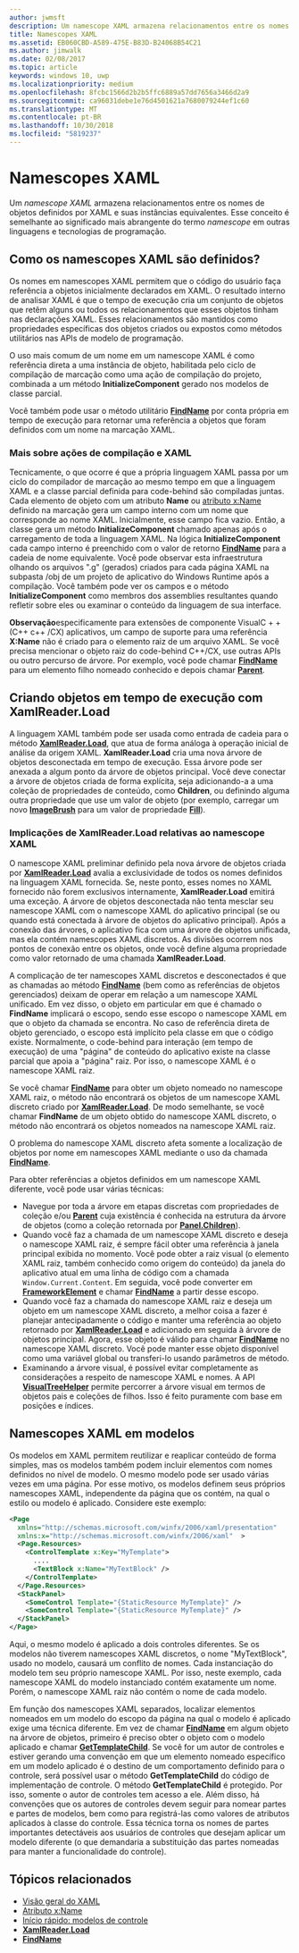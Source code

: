 ```yaml
---
author: jwmsft
description: Um namescope XAML armazena relacionamentos entre os nomes de objetos definidos por XAML e suas instâncias equivalentes. Esse conceito é semelhante ao significado mais abrangente do termo namescope em outras linguagens e tecnologias de programação.
title: Namescopes XAML
ms.assetid: EB060CBD-A589-475E-B83D-B24068B54C21
ms.author: jimwalk
ms.date: 02/08/2017
ms.topic: article
keywords: windows 10, uwp
ms.localizationpriority: medium
ms.openlocfilehash: 8fcbc1566d2b2b5ffc6889a57dd7656a3466d2a9
ms.sourcegitcommit: ca96031debe1e76d4501621a7680079244ef1c60
ms.translationtype: MT
ms.contentlocale: pt-BR
ms.lasthandoff: 10/30/2018
ms.locfileid: "5819237"
---
```

# <a name="xaml-namescopes"></a>Namescopes XAML


Um *namescope XAML* armazena relacionamentos entre os nomes de objetos definidos por XAML e suas instâncias equivalentes. Esse conceito é semelhante ao significado mais abrangente do termo *namescope* em outras linguagens e tecnologias de programação.

## <a name="how-xaml-namescopes-are-defined"></a>Como os namescopes XAML são definidos?

Os nomes em namescopes XAML permitem que o código do usuário faça referência a objetos inicialmente declarados em XAML. O resultado interno de analisar XAML é que o tempo de execução cria um conjunto de objetos que retêm alguns ou todos os relacionamentos que esses objetos tinham nas declarações XAML. Esses relacionamentos são mantidos como propriedades específicas dos objetos criados ou expostos como métodos utilitários nas APIs de modelo de programação.

O uso mais comum de um nome em um namescope XAML é como referência direta a uma instância de objeto, habilitada pelo ciclo de compilação de marcação como uma ação de compilação do projeto, combinada a um método **InitializeComponent** gerado nos modelos de classe parcial.

Você também pode usar o método utilitário [**FindName**](https://msdn.microsoft.com/library/windows/apps/br208715) por conta própria em tempo de execução para retornar uma referência a objetos que foram definidos com um nome na marcação XAML.

### <a name="more-about-build-actions-and-xaml"></a>Mais sobre ações de compilação e XAML

Tecnicamente, o que ocorre é que a própria linguagem XAML passa por um ciclo do compilador de marcação ao mesmo tempo em que a linguagem XAML e a classe parcial definida para code-behind são compiladas juntas. Cada elemento de objeto com um atributo **Name** ou [atributo x:Name](x-name-attribute.md) definido na marcação gera um campo interno com um nome que corresponde ao nome XAML. Inicialmente, esse campo fica vazio. Então, a classe gera um método **InitializeComponent** chamado apenas após o carregamento de toda a linguagem XAML. Na lógica **InitializeComponent** cada campo interno é preenchido com o valor de retorno [**FindName**](https://msdn.microsoft.com/library/windows/apps/br208715) para a cadeia de nome equivalente. Você pode observar esta infraestrutura olhando os arquivos ".g" (gerados) criados para cada página XAML na subpasta /obj de um projeto de aplicativo do Windows Runtime após a compilação. Você também pode ver os campos e o método **InitializeComponent** como membros dos assemblies resultantes quando refletir sobre eles ou examinar o conteúdo da linguagem de sua interface.

**Observação**especificamente para extensões de componente VisualC + + (C++ c++ /CX) aplicativos, um campo de suporte para uma referência **X:Name** não é criado para o elemento raiz de um arquivo XAML. Se você precisa mencionar o objeto raiz do code-behind C++/CX, use outras APIs ou outro percurso de árvore. Por exemplo, você pode chamar [**FindName**](https://msdn.microsoft.com/library/windows/apps/br208715) para um elemento filho nomeado conhecido e depois chamar [**Parent**](https://msdn.microsoft.com/library/windows/apps/br208739).

## <a name="creating-objects-at-run-time-with-xamlreaderload"></a>Criando objetos em tempo de execução com XamlReader.Load

A linguagem XAML também pode ser usada como entrada de cadeia para o método [**XamlReader.Load**](https://msdn.microsoft.com/library/windows/apps/br228048), que atua de forma análoga à operação inicial de análise da origem XAML. **XamlReader.Load** cria uma nova árvore de objetos desconectada em tempo de execução. Essa árvore pode ser anexada a algum ponto da árvore de objetos principal. Você deve conectar a árvore de objetos criada de forma explícita, seja adicionando-a a uma coleção de propriedades de conteúdo, como **Children**, ou definindo alguma outra propriedade que use um valor de objeto (por exemplo, carregar um novo [**ImageBrush**](https://msdn.microsoft.com/library/windows/apps/br210101) para um valor de propriedade [**Fill**](/uwp/api/Windows.UI.Xaml.Shapes.Shape.Fill)).

### <a name="xaml-namescope-implications-of-xamlreaderload"></a>Implicações de XamlReader.Load relativas ao namescope XAML

O namescope XAML preliminar definido pela nova árvore de objetos criada por [**XamlReader.Load**](https://msdn.microsoft.com/library/windows/apps/br228048) avalia a exclusividade de todos os nomes definidos na linguagem XAML fornecida. Se, neste ponto, esses nomes no XAML fornecido não forem exclusivos internamente, **XamlReader.Load** emitirá uma exceção. A árvore de objetos desconectada não tenta mesclar seu namescope XAML com o namescope XAML do aplicativo principal (se ou quando está conectada à árvore de objetos do aplicativo principal). Após a conexão das árvores, o aplicativo fica com uma árvore de objetos unificada, mas ela contém namescopes XAML discretos. As divisões ocorrem nos pontos de conexão entre os objetos, onde você define alguma propriedade como valor retornado de uma chamada **XamlReader.Load**.

A complicação de ter namescopes XAML discretos e desconectados é que as chamadas ao método [**FindName**](https://msdn.microsoft.com/library/windows/apps/br208715) (bem como as referências de objetos gerenciados) deixam de operar em relação a um namescope XAML unificado. Em vez disso, o objeto em particular em que é chamado o **FindName** implicará o escopo, sendo esse escopo o namescope XAML em que o objeto da chamada se encontra. No caso de referência direta de objeto gerenciado, o escopo está implícito pela classe em que o código existe. Normalmente, o code-behind para interação (em tempo de execução) de uma "página" de conteúdo do aplicativo existe na classe parcial que apoia a "página" raiz. Por isso, o namescope XAML é o namescope XAML raiz.

Se você chamar [**FindName**](https://msdn.microsoft.com/library/windows/apps/br208715) para obter um objeto nomeado no namescope XAML raiz, o método não encontrará os objetos de um namescope XAML discreto criado por [**XamlReader.Load**](https://msdn.microsoft.com/library/windows/apps/br228048). De modo semelhante, se você chamar **FindName** de um objeto obtido do namescope XAML discreto, o método não encontrará os objetos nomeados na namescope XAML raiz.

O problema do namescope XAML discreto afeta somente a localização de objetos por nome em namescopes XAML mediante o uso da chamada [**FindName**](https://msdn.microsoft.com/library/windows/apps/br208715).

Para obter referências a objetos definidos em um namescope XAML diferente, você pode usar várias técnicas:

-   Navegue por toda a árvore em etapas discretas com propriedades de coleção e/ou [**Parent**](https://msdn.microsoft.com/library/windows/apps/br208739) cuja existência é conhecida na estrutura da árvore de objetos (como a coleção retornada por [**Panel.Children**](https://msdn.microsoft.com/library/windows/apps/br227514)).
-   Quando você faz a chamada de um namescope XAML discreto e deseja o namescope XAML raiz, é sempre fácil obter uma referência à janela principal exibida no momento. Você pode obter a raiz visual (o elemento XAML raiz, também conhecido como origem do conteúdo) da janela do aplicativo atual em uma linha de código com a chamada `Window.Current.Content`. Em seguida, você pode converter em [**FrameworkElement**](https://msdn.microsoft.com/library/windows/apps/br208706) e chamar [**FindName**](https://msdn.microsoft.com/library/windows/apps/br208715) a partir desse escopo.
-   Quando você faz a chamada do namescope XAML raiz e deseja um objeto em um namescope XAML discreto, a melhor coisa a fazer é planejar antecipadamente o código e manter uma referência ao objeto retornado por [**XamlReader.Load**](https://msdn.microsoft.com/library/windows/apps/br228048) e adicionado em seguida à árvore de objetos principal. Agora, esse objeto é válido para chamar [**FindName**](https://msdn.microsoft.com/library/windows/apps/br208715) no namescope XAML discreto. Você pode manter esse objeto disponível como uma variável global ou transferi-lo usando parâmetros de método.
-   Examinando a árvore visual, é possível evitar completamente as considerações a respeito de namescope XAML e nomes. A API [**VisualTreeHelper**](https://msdn.microsoft.com/library/windows/apps/br243038) permite percorrer a árvore visual em termos de objetos pais e coleções de filhos. Isso é feito puramente com base em posições e índices.

## <a name="xaml-namescopes-in-templates"></a>Namescopes XAML em modelos

Os modelos em XAML permitem reutilizar e reaplicar conteúdo de forma simples, mas os modelos também podem incluir elementos com nomes definidos no nível de modelo. O mesmo modelo pode ser usado várias vezes em uma página. Por esse motivo, os modelos definem seus próprios namescopes XAML, independente da página que os contém, na qual o estilo ou modelo é aplicado. Considere este exemplo:

```xml
<Page
  xmlns="http://schemas.microsoft.com/winfx/2006/xaml/presentation" 
  xmlns:x="http://schemas.microsoft.com/winfx/2006/xaml"  >
  <Page.Resources>
    <ControlTemplate x:Key="MyTemplate">
      ....
      <TextBlock x:Name="MyTextBlock" />
    </ControlTemplate>
  </Page.Resources>
  <StackPanel>
    <SomeControl Template="{StaticResource MyTemplate}" />
    <SomeControl Template="{StaticResource MyTemplate}" />
  </StackPanel>
</Page>
```

Aqui, o mesmo modelo é aplicado a dois controles diferentes. Se os modelos não tiverem namescopes XAML discretos, o nome "MyTextBlock", usado no modelo, causará um conflito de nomes. Cada instanciação do modelo tem seu próprio namescope XAML. Por isso, neste exemplo, cada namescope XAML do modelo instanciado contém exatamente um nome. Porém, o namescope XAML raiz não contém o nome de cada modelo.

Em função dos namescopes XAML separados, localizar elementos nomeados em um modelo do escopo da página na qual o modelo é aplicado exige uma técnica diferente. Em vez de chamar [**FindName**](https://msdn.microsoft.com/library/windows/apps/br208715) em algum objeto na árvore de objetos, primeiro é preciso obter o objeto com o modelo aplicado e chamar [**GetTemplateChild**](https://msdn.microsoft.com/library/windows/apps/br209416). Se você for um autor de controles e estiver gerando uma convenção em que um elemento nomeado específico em um modelo aplicado é o destino de um comportamento definido para o controle, será possível usar o método **GetTemplateChild** do código de implementação de controle. O método **GetTemplateChild** é protegido. Por isso, somente o autor de controles tem acesso a ele. Além disso, há convenções que os autores de controles devem seguir para nomear partes e partes de modelos, bem como para registrá-las como valores de atributos aplicados à classe do controle. Essa técnica torna os nomes de partes importantes detectáveis aos usuários de controles que desejam aplicar um modelo diferente (o que demandaria a substituição das partes nomeadas para manter a funcionalidade do controle).

## <a name="related-topics"></a>Tópicos relacionados

* [Visão geral do XAML](xaml-overview.md)
* [Atributo x:Name](x-name-attribute.md)
* [Início rápido: modelos de controle](https://msdn.microsoft.com/library/windows/apps/xaml/hh465374)
* [**XamlReader.Load**](https://msdn.microsoft.com/library/windows/apps/br228048)
* [**FindName**](https://msdn.microsoft.com/library/windows/apps/br208715)
 

